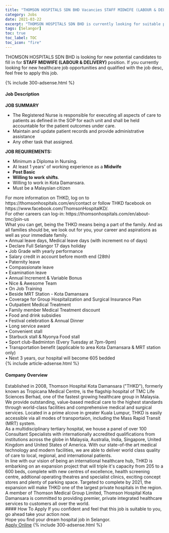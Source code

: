```yaml
---
title: "THOMSON HOSPITALS SDN BHD Vacancies STAFF MIDWIFE (LABOUR & DELIVERY)" 
category: Jobs 
date: 2021-03-22 
excerpt: "THOMSON HOSPITALS SDN BHD is currently looking for suitable person to fill in the STAFF MIDWIFE (LABOUR & DELIVERY) which positioned at Selangor" 
tags: [Selangor] 
toc: true 
toc_label: TOC 
toc_icon: "fire" 
--- 
```


<p>THOMSON HOSPITALS SDN BHD is looking for new potential candidates to fill in for <b>STAFF MIDWIFE (LABOUR & DELIVERY)</b> position. If you currently looking for new healthcare job opportunities and qualified with the job desc, feel free to apply this job.
</p>{% include 300-adsense.html %} 
<div><div><h4>Job Description</h4></div><div><div><span><div><div><div><strong>JOB SUMMARY</strong></div><ul><li>The Registered Nurse is responsible for executing all aspects of care to patients as defined in the SOP for each unit and shall be held accountable for the patient outcomes under care.</li><li>Maintain and update patient records and provide administrative assistance</li><li>Any other task that assigned.</li></ul><div><strong>JOB REQUIREMENTS:</strong></div><ul><li>Minimum a Diploma in Nursing.</li><li>At least 1 years' of working experience as a <b>Midwife</b></li><li><strong>Post Basic</strong></li><li><strong>Willing to work shifts</strong>.</li><li>Willing to work in Kota Damansara.</li><li>Must be a Malaysian citizen</li></ul></div><div><div><div>For more information on THKD, log on to https://thomsonhospitals.com/en/contact or follow THKD facebook on https://www.facebook.com/ThomsonHospitalKD/.</div><div>For other careers can log-in: https://thomsonhospitals.com/en/about-tmc/join-us</div><div>What you can get, being the THKD means being a part of the family. And as all families should be, we look out for you, your career and aspirations as well as your immediate family.</div><div>&#8226; Annual leave days, Medical leave days (with increment no of days)<br>&#8226; Declare Full Selangor 17 days holiday<br>&#8226; Job Grade with yearly performance<br>&#8226; Salary credit in account before month end (28th)<br>&#8226; Paternity leave<br>&#8226; Compassionate leave<br>&#8226; Examination leave<br>&#8226; Annual Increment &amp; Variable Bonus<br>&#8226; Nice &amp; Awesome Team<br>&#8226; On Job Training<br>&#8226; Beside MRT Station - Kota Damansara<br>&#8226; Coverage for Group Hospitalization and Surgical Insurance Plan<br>&#8226; Outpatient Medical Treatment<br>&#8226; Family member Medical Treatment discount<br>&#8226; Food and drink subsidies<br>&#8226; Festival celebration &amp; Annual Dinner<br>&#8226; Long service award<br>&#8226; Convenient stall<br>&#8226; Starbuck stall &amp; Nyonya Food stall<br>&#8226; Sport club-Badminton (Every Tuesday at 7pm-9pm)<br>&#8226; Transportation benefit (applicable to area Kota Damansara &amp; MRT station only)</div></div><div>&#8226; Next 3 years, our hospital will become 605 bedded</div></div></div></span></div></div></div> 
{% include article-adsense.html %} 
<div><div><h4>Company Overview</h4></div><div><div><span><div><div>
<div>
		Established in 2008, Thomson Hospital Kota Damansara ("THKD"), formerly known as Tropicana Medical Centre, is the flagship hospital of TMC Life Sciences Berhad, one of the fastest growing healthcare group in Malaysia. We provide outstanding, value-based medical care to the highest standards through world-class facilities and comprehensive medical and surgical services. Located in a prime alcove in greater Kuala Lumpur, THKD is easily accessible via all modes of transportaion, including the Mass Rapid Transit (MRT) system.</div>
<div>
		As a multidisciplinary tertiary hospital, we house a panel of over 100 Consultant Specialists with internationally accredited qualifications from institutions across the globe in Malaysia, Australia, India, Singapore, United Kingdom and United States of America. With our state-of-the art medical technology and modern facilities, we are able to deliver world class quality of care to local, regional, and international patients.</div>
<div>
		In line with our vision of being an international healthcare hub, THKD is embarking on an expansion project that will triple it's capacity from 205 to a 600 beds, complete with new centres of excellence, health screening centre, addtional operating theatres and specialist clinics, exciting concept stores and plenty of parking space. Targeted to complete by 2021, the expansion will make THKD one of the largest private hospitals in the region.</div>
<div>
		A member of Thomson Medical Group Limited, Thomson Hospital Kota Damansara is committed to providing premier, private integrated healthcare services to customers all over the world.</div>
</div></div></span></div></div></div> 
#### How To Apply 
If you confident and feel that this job is suitable to you, go ahead take your action now. <br/> 
Hope you find your dream hospital job in Selangor. <br/> 
<a href="https://www.jobstreet.com.my/en/job/staff-midwife-labour-delivery-4511903?jobId=jobstreet-my-job-4511903" class="btn btn--warning" target="_blank" rel="nofollow noopenner">Apply Online</a> 
{% include 300-adsense.html %} 